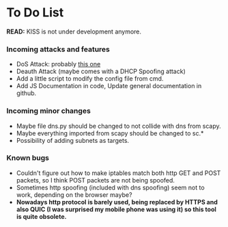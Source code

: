 # To Do List

**READ:** KISS is not under development anymore.

### Incoming attacks and features
- DoS Attack: probably [this one](https://www.giac.org/paper/gsec/313/naptha-type-denial-of-service-attack/100899)
- Deauth Attack (maybe comes with a DHCP Spoofing attack)
- Add a little script to modify the config file from cmd.
- Add JS Documentation in code, Update general documentation in github.

### Incoming minor changes
- Maybe file dns.py should be changed to not collide with dns from scapy.
- Maybe everything imported from scapy should be changed to sc.*
- Possibility of adding subnets as targets.

### Known bugs
- Couldn't figure out how to make iptables match both http GET and POST packets, so I think POST packets are not being spoofed.
- Sometimes http spoofing (included with dns spoofing) seem not to work, depending on the browser maybe?
- **Nowadays http protocol is barely used, being replaced by HTTPS and also QUIC (I was surprised my mobile phone was using it) so this tool is quite obsolete.**
